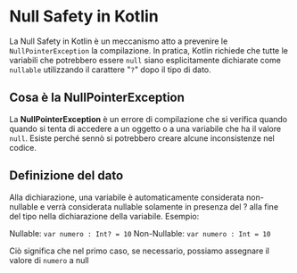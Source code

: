 # Null Safety in Kotlin

La Null Safety in Kotlin è un meccanismo atto a prevenire le `NullPointerException` la compilazione. In pratica, Kotlin richiede che tutte le variabili che potrebbero essere `null` siano esplicitamente dichiarate come `nullable` utilizzando il carattere "`?`" dopo il tipo di dato.

## Cosa è la NullPointerException
La **NullPointerException** è un errore di compilazione che si verifica quando quando si tenta di accedere a un oggetto o a una variabile che ha il valore `null`. Esiste perché sennò si potrebbero creare alcune inconsistenze nel codice. 

## Definizione del dato
Alla dichiarazione, una variabile è automaticamente considerata non-nullable e verrà considerata nullable solamente in presenza del ? alla fine del tipo nella dichiarazione della variabile. Esempio:


Nullable: `var numero : Int? = 10`
Non-Nullable: `var numero : Int = 10`

Ciò significa che nel primo caso, se necessario, possiamo assegnare il valore di `numero` a null 


